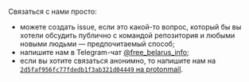 Связаться с нами просто:

- можете создать issue, если это какой-то вопрос, который бы вы хотели обсудить публично с командой репозитория и любыми новыми людьми — предпочитаемый способ;
- напишите нам в Telegram-чат [@free_belarus_info](https://t.me/free_belarus_info/);
- если вы хотите связаться анонимно, то напишите нам на [`2d5faf956fc77fdedb1f3ab321d04449` на protonmail](2d5faf956fc77fdedb1f3ab321d04449@protonmail.com).
